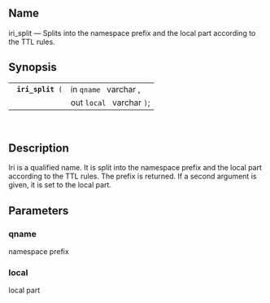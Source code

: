 <div id="fn_iri_split" class="refentry">

<div class="titlepage">

</div>

<div class="refnamediv">

## Name

iri_split — Splits into the namespace prefix and the local part
according to the TTL rules.

</div>

<div class="refsynopsisdiv">

## Synopsis

<div id="fsyn_iri_split" class="funcsynopsis">

|                        |                           |
|------------------------|---------------------------|
| ` `**`iri_split`**` (` | in `qname ` varchar ,     |
|                        | out `local ` varchar `)`; |

<div class="funcprototype-spacer">

 

</div>

</div>

</div>

<div id="desc_iri_split" class="refsect1">

## Description

Iri is a qualified name. It is split into the namespace prefix and the
local part according to the TTL rules. The prefix is returned. If a
second argument is given, it is set to the local part.

</div>

<div id="params_iri_split" class="refsect1">

## Parameters

<div id="id103229" class="refsect2">

### qname

namespace prefix

</div>

<div id="id103232" class="refsect2">

### local

local part

</div>

</div>

</div>
